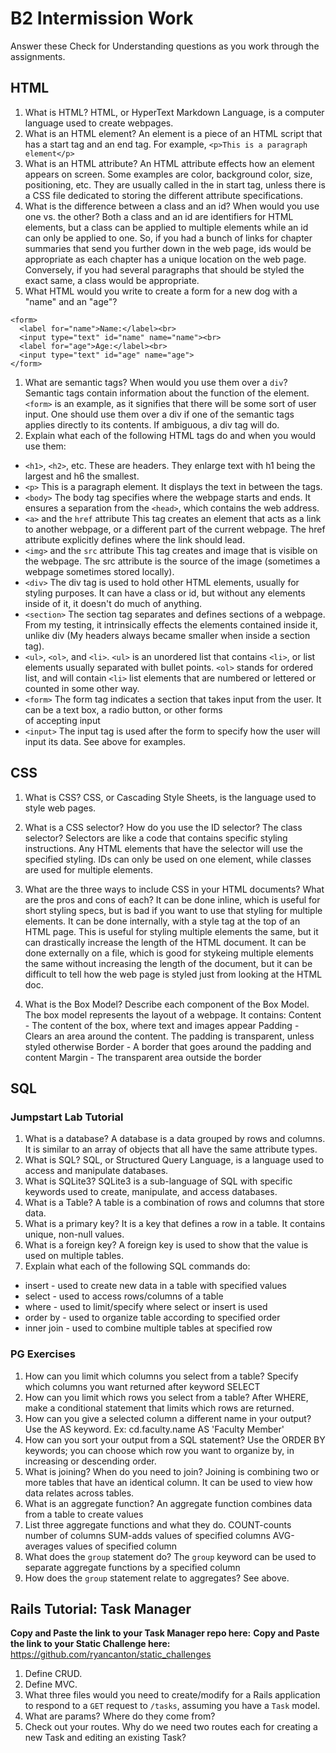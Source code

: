 # B2 Intermission Work

Answer these Check for Understanding questions as you work through the assignments.

## HTML

1. What is HTML?
  HTML, or HyperText Markdown Language, is a computer language used to create webpages.
1. What is an HTML element?
  An element is a piece of an HTML script that has a start tag and an end tag. For example, `<p>This is a paragraph element</p>`
1. What is an HTML attribute?
  An HTML attribute effects how an element appears on screen. Some examples are color, background color, size, positioning, etc. They are usually called in the in start tag, unless there is a CSS file dedicated to storing the different attribute specifications.
1. What is the difference between a class and an id? When would you use one vs. the other?
  Both a class and an id are identifiers for HTML elements, but a class can be applied to multiple elements while an id can only be applied to one. So, if you had a bunch of links for chapter summaries that send you further down in the web page, ids would be appropriate as each chapter has a unique location on the web page. Conversely, if you had several paragraphs that should be styled the exact same, a class would be appropriate.
1. What HTML would you write to create a form for a new dog with a "name" and an "age"?
  ```
  <form>
    <label for="name">Name:</label><br>
    <input type="text" id="name" name="name"><br>
    <label for="age">Age:</label><br>
    <input type="text" id="age" name="age">
  </form>
  ```
1. What are semantic tags? When would you use them over a `div`?
Semantic tags contain information about the function of the element. `<form>`
is an example, as it signifies that there will be some sort of user input. One
should use them over a div if one of the semantic tags applies directly to its contents. If ambiguous, a div tag will do.
1. Explain what each of the following HTML tags do and when you would use them:
  * `<h1>`, `<h2>`, etc.
    These are headers. They enlarge text with h1 being the largest and h6 the smallest.
  * `<p>`
    This is a paragraph element. It displays the text in between the tags.
  * `<body>`
    The body tag specifies where the webpage starts and ends. It ensures a separation from the `<head>`, which contains the web address.
  * `<a>` and the `href` attribute
    This tag creates an element that acts as a link to another webpage, or a different part of the current webpage. The href attribute explicitly defines where the link should lead.
  * `<img>` and the `src` attribute
    This tag creates and image that is visible on the webpage. The src attribute is the source of the image (sometimes a webpage sometimes stored locally).
  * `<div>`
    The div tag is used to hold other HTML elements, usually for styling purposes. It can have a class or id, but without any elements inside of it, it doesn't do much of anything.
  * `<section>`
    The section tag separates and defines sections of a webpage. From my testing, it intrinsically effects the elements contained inside it, unlike div (My headers always became smaller when inside a section tag).
  * `<ul>`, `<ol>`, and `<li>`.
    `<ul>` is an unordered list that contains `<li>`, or list elements usually separated with bullet points. `<ol>` stands for ordered list, and will contain `<li>` list elements that are numbered or lettered or counted in some other way.
  * `<form>` The form tag indicates a section that takes input from the user. It can be a text box, a radio button, or other forms      
    of accepting input
  * `<input>` The input tag is used after the form to specify how the user will input its data. See above for examples.

 ## CSS

1. What is CSS? CSS, or Cascading Style Sheets, is the language used to style web pages.

1. What is a CSS selector? How do you use the ID selector? The class selector? Selectors are like a code that contains specific styling instructions. Any HTML elements that have the selector will use the specified styling. IDs can only be used on one element, while classes are used for multiple elements.

1. What are the three ways to include CSS in your HTML documents? What are the pros and cons of each? It can be done inline, which is useful for short styling specs, but is bad if you want to use that styling for multiple elements. It can be done internally, with a style tag at the top of an HTML page. This is useful for styling multiple elements the same, but it can drastically increase the length of the HTML document. It can be done externally on a file, which is good for stykeing multiple elements the same without increasing the length of the document, but it can be difficult to tell how the web page is styled just from looking at the HTML doc.

1. What is the Box Model? Describe each component of the Box Model. The box model represents the layout of a webpage. It contains:
Content - The content of the box, where text and images appear
Padding - Clears an area around the content. The padding is transparent, unless styled otherwise
Border - A border that goes around the padding and content
Margin - The transparent area outside the border

## SQL

### Jumpstart Lab Tutorial

1. What is a database? A database is a data grouped by rows and columns. It is similar to an array of objects that all have
the same attribute types.
1. What is SQL? SQL, or Structured Query Language, is a language used to access and manipulate databases.
1. What is SQLite3? SQLite3 is a sub-language of SQL with specific keywords used to create, manipulate, and access databases.
1. What is a Table? A table is a combination of rows and columns that store data.
1. What is a primary key? It is a key that defines a row in a table. It contains unique, non-null values.
1. What is a foreign key? A foreign key is used to show that the value is used on multiple tables.
1. Explain what each of the following SQL commands do:
  * insert - used to create new data in a table with specified values
  * select - used to access rows/columns of a table
  * where - used to limit/specify where select or insert is used
  * order by - used to organize table according to specified order
  * inner join - used to combine multiple tables at specified row

### PG Exercises

1. How can you limit which columns you select from a table? Specify which columns you want returned after keyword SELECT
1. How can you limit which rows you select from a table? After WHERE, make a conditional statement that limits which rows are returned.
1. How can you give a selected column a different name in your output? Use the AS keyword. Ex: cd.faculty.name AS 'Faculty Member'
1. How can you sort your output from a SQL statement? Use the ORDER BY keywords; you can choose which row you want to organize by, in increasing or descending order.
1. What is joining? When do you need to join? Joining is combining two or more tables that have an identical column. It can be used to view how data relates across tables.
1. What is an aggregate function? An aggregate function combines data from a table to create values
1. List three aggregate functions and what they do. COUNT-counts number of columns
SUM-adds values of specified columns
AVG-averages values of specified column
1. What does the `group` statement do? The `group` keyword can be used to separate aggregate functions by a specified column
1. How does the `group` statement relate to aggregates? See above.

## Rails Tutorial: Task Manager

**Copy and Paste the link to your Task Manager repo here:**
**Copy and Paste the link to your Static Challenge here:** https://github.com/ryancanton/static_challenges

1. Define CRUD.
1. Define MVC.
1. What three files would you need to create/modify for a Rails application to respond to a `GET` request to `/tasks`, assuming you have a `Task` model.
1. What are params? Where do they come from?
1. Check out your routes. Why do we need two routes each for creating a new Task and editing an existing Task?
